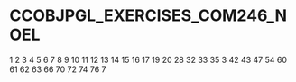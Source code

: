 # CCOBJPGL_EXERCISES_COM246_NOEL


1
2
3
4
5
6
7
8
9
10
11
12
13
14
15
16
17
19
20
28
32
33
35
3
42
43
47
54
60
61
62
63
66
70
72
74
76
7
